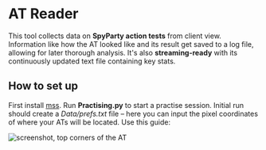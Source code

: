 # AT Reader
This tool collects data on **SpyParty action tests** from client view. Information like how the AT looked like and its result get saved to a log file, allowing for later thorough analysis.
It's also **streaming-ready** with its continuously updated text file containing key stats.
## How to set up
First install [mss](https://github.com/BoboTiG/python-mss). Run **Practising.py** to start a practise session.
Initial run should create a *Data/prefs.txt* file – here you can input the pixel coordinates of where your ATs will be located. Use this guide:

![screenshot, top corners of the AT](https://tonyl.site/spyparty/at-reader-tutorial.png)
